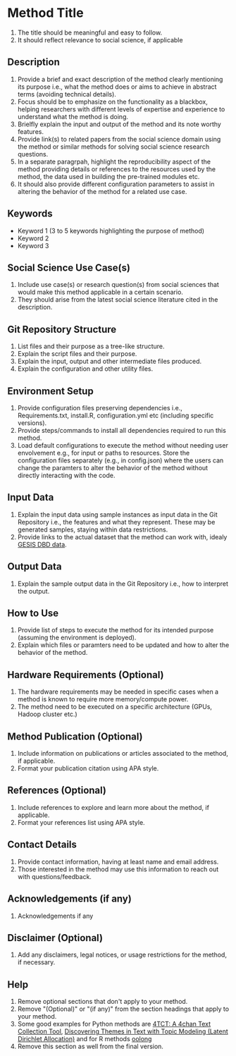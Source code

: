 # Method Title
1. The title should be meaningful and easy to follow.
2. It should reflect relevance to social science, if applicable 

## Description
1. Provide a brief and exact description of the method clearly mentioning its purpose i.e., what the method does or aims to achieve in abstract terms (avoiding technical details).
2. Focus should be to emphasize on the functionality as a blackbox, helping researchers with different levels of expertise and experience to understand what the method is doing.
3. Brielfly explain the input and output of the method and its note worthy features.
4. Provide link(s) to related papers from the social science domain using the method or similar methods for solving social science research questions. 
5. In a separate paragrpah, highlight the reproducibility aspect of the method providing details or references to the resources used by the method, the data used in building the pre-trained modules etc.
6. It should also provide different configuration parameters to assist in altering the behavior of the method for a related use case. 


## Keywords
- Keyword 1 (3 to 5 keywords highlighting the purpose of method)
- Keyword 2
- Keyword 3   

## Social Science Use Case(s)
1. Include use case(s) or research question(s) from social sciences that would make this method applicable in a certain scenario.
2. They should arise from the latest social science literature cited in the description. 

## Git Repository Structure
1. List files and their purpose as a tree-like structure.
2. Explain the script files and their purpose.
3. Explain the input, output and other intermediate files produced.
4. Explain the configuration and other utility files.

## Environment Setup
1. Provide configuration files preserving dependencies i.e., Requirements.txt, install.R, configuration.yml etc (including specific versions).
2. Provide steps/commands to install all dependencies required to run this method.
3. Load default configurations to execute the method without needing user envolvement e.g., for input or paths to resources. Store the configuration files separately (e.g., in config.json) where the users can change the paramters to alter the behavior of the method without directly interacting with the code.

## Input Data
1. Explain the input data using sample instances as input data in the Git Repository i.e., the features and what they represent. These may be generated samples, staying within data restrictions.
2. Provide links to the actual dataset that the method can work with, idealy [GESIS DBD data](https://www.gesis.org/en/institute/digital-behavioral-data).

## Output Data
1. Explain the sample output data in the Git Repository i.e., how to interpret the output.

## How to Use
1. Provide list of steps to execute the method for its intended purpose (assuming the environment is deployed).
2. Explain which files or paramters need to be updated and how to alter the behavior of the method.

## Hardware Requirements (Optional)
1. The hardware requirements may be needed in specific cases when a method is known to require more memory/compute power. 
2. The method need to be executed on a specific architecture (GPUs, Hadoop cluster etc.)

## Method Publication (Optional)
1. Include information on publications or articles associated to the method, if applicable.
2. Format your publication citation using APA style.

## References (Optional)
1. Include references to explore and learn more about the method, if applicable.
2. Format your references list using APA style.

## Contact Details
1. Provide contact information, having at least name and email address.
2. Those interested in the method may use this information to reach out with questions/feedback.

## Acknowledgements (if any)
1. Acknowledgements if any

## Disclaimer (Optional)
1. Add any disclaimers, legal notices, or usage restrictions for the method, if necessary.

## Help
1. Remove optional sections that don't apply to your method.
2. Remove "(Optional)" or "(if any)" from the section headings that apply to your method.
3. Some good examples for Python methods are [4TCT: A 4chan Text Collection Tool](https://methodshub.gesis.org/method/4TCT/), [Discovering Themes in Text with Topic Modeling (Latent Dirichlet Allocation)](https://methodshub.gesis.org/method/latent_dirichlet_allocation/) and for R methods [oolong](https://methodshub.gesis.org/method/oolong/)
4. Remove this section as well from the final version.
